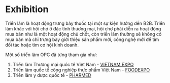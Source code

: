 # Exhibition
Triển lãm là hoạt động trưng bày thuốc tại một sự kiện hướng đến B2B. Triển lãm khác với hội chợ ở đặc tính thương mại, hội chợ phải diễn ra hoạt động mua bán như là một hoạt động chủ chốt, còn triển lãm thường sẽ không có mua bán mà chỉ trưng bày giới thiệu sản phẩm mới, công nghệ mới để tìm đối tác hoặc tìm cơ hội kinh doanh.

Một số triển lãm OPC đã từng tham gia như:
1. Triển lãm Thương mại quốc tế Việt Nam - [VIETNAM EXPO](http://vietnamexpo.com.vn/)
2. Triển lãm quốc tế công nghiệp thực phẩm Việt Nam - [FOODEXPO](https://foodexpo.vn/)
3. Triển lãm y dược quốc tế - [PHARMED](https://pharmed.vn/)